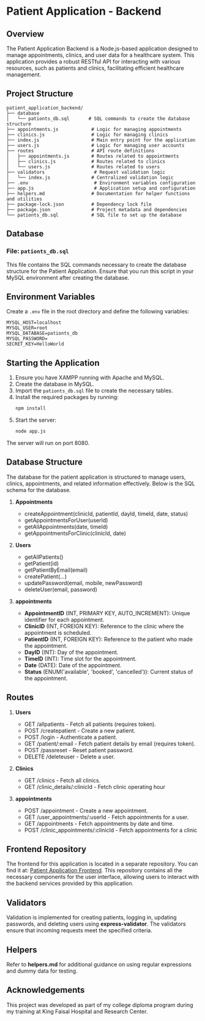 # Patient Application - Backend 

## Overview

The Patient Application Backend is a Node.js-based application designed to manage appointments, clinics, and user data for a healthcare system. This application provides a robust RESTful API for interacting with various resources, such as patients and clinics, facilitating efficient healthcare management.


## Project Structure

```plaintext
patient_application_backend/
├── database
│   └── pationts_db.sql       # SQL commands to create the database structure
├── appointments.js            # Logic for managing appointments
├── clinics.js                 # Logic for managing clinics
├── index.js                   # Main entry point for the application
├── users.js                   # Logic for managing user accounts
├── routes                     # API route definitions
│   ├── appointments.js        # Routes related to appointments
│   ├── clinics.js             # Routes related to clinics
│   └── users.js               # Routes related to users
├── validators                  # Request validation logic
│   └── index.js               # Centralized validation logic
├── .env                        # Environment variables configuration
├── app.js                      # Application setup and configuration
├── helpers.md                 # Documentation for helper functions and utilities
├── package-lock.json          # Dependency lock file
├── package.json               # Project metadata and dependencies
└── pationts_db.sql            # SQL file to set up the database
```


## Database
### File: `pationts_db.sql`
This file contains the SQL commands necessary to create the database structure for the Patient Application. Ensure that you run this script in your MySQL environment after creating the database.

## Environment Variables
Create a `.env` file in the root directory and define the following variables:

```plaintext
MYSQL_HOST=localhost
MYSQL_USER=root
MYSQL_DATABASE=pationts_db
MYSQL_PASSWORD=
SECRET_KEY=HelloWorld
```
## Starting the Application
1. Ensure you have XAMPP running with Apache and MySQL.
2. Create the database in MySQL.
3. Import the `pationts_db.sql` file to create the necessary tables.
4. Install the required packages by running:
    ```bash
    npm install
    ```
5. Start the server:
    ```bash
    node app.js
    ```
The server will run on port 8080.



## Database Structure

The database for the patient application is structured to manage users, clinics, appointments, and related information effectively. Below is the SQL schema for the database.



1. **Appointments**
    - createAppointment(clinicId, patientId, dayId, timeId, date, status)
    - getAppointmentsForUser(userId)
    - getAllAppointments(date, timeId)
    - getAppointmentsForClinic(clinicId, date)

2. **Users**
    -   getAllPatients()
    -   getPatient(id)
    -   getPatientByEmail(email)
    -   createPatient(...)
    -   updatePassword(email, mobile, newPassword)
    -   deleteUser(email, password)

3. **appointments**
   - **AppointmentID** (INT, PRIMARY KEY, AUTO_INCREMENT): Unique identifier for each appointment.
   - **ClinicID** (INT, FOREIGN KEY): Reference to the clinic where the appointment is scheduled.
   - **PatientID** (INT, FOREIGN KEY): Reference to the patient who made the appointment.
   - **DayID** (INT): Day of the appointment.
   - **TimeID** (INT): Time slot for the appointment.
   - **Date** (DATE): Date of the appointment.
   - **Status** (ENUM('available', 'booked', 'cancelled')): Current status of the appointment.

## Routes

1. **Users**
    - GET /allpatients - Fetch all patients (requires token).
    - POST /createpatient - Create a new patient.
    - POST /login - Authenticate a patient.
    - GET /patient/:email - Fetch patient details by email (requires token).
    - POST /passreset - Reset patient password.
    - DELETE /deleteuser - Delete a user.

2. **Clinics**
    -    GET /clinics - Fetch all clinics.
    -    GET /clinic_details/:clinicId - Fetch clinic operating hour

3. **appointments**
   - POST /appointment - Create a new appointment.
    - GET /user_appointments/:userId - Fetch appointments for a user.
    - GET /appointments - Fetch appointments by date and time.
    - POST /clinic_appointments/:clinicId - Fetch appointments for a clinic

## Frontend Repository

The frontend for this application is located in a separate repository. You can find it at: [Patient Application Frontend](https://github.com/meshawi/Patient-Application-Frontend.git). This repository contains all the necessary components for the user interface, allowing users to interact with the backend services provided by this application.


## Validators
Validation is implemented for creating patients, logging in, updating passwords, and deleting users using **express-validator**. The validators ensure that incoming requests meet the specified criteria.

## Helpers
Refer to **helpers.md** for additional guidance on using regular expressions and dummy data for testing.

## Acknowledgements
This project was developed as part of my college diploma program during my training at King Faisal Hospital and Research Center.
